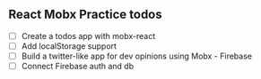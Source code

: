 ## React Mobx Practice todos

- [ ] Create a todos app with mobx-react 
- [ ] Add localStorage support 
- [ ] Build a twitter-like app for dev opinions using Mobx - Firebase 
- [ ] Connect Firebase auth and db 
